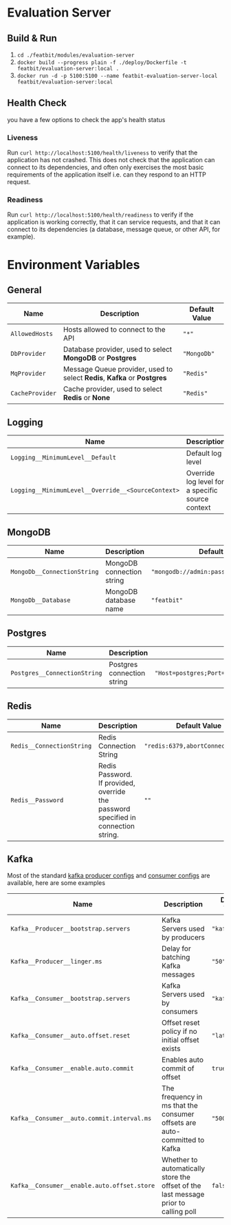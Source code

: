 # Evaluation Server

## Build & Run

1. `cd ./featbit/modules/evaluation-server`
2. `docker build --progress plain -f ./deploy/Dockerfile -t featbit/evaluation-server:local .`
3. `docker run -d -p 5100:5100 --name featbit-evaluation-server-local featbit/evaluation-server:local`

## Health Check

you have a few options to check the app's health status

### Liveness

Run `curl http://localhost:5100/health/liveness` to verify that the application has not crashed. This does not check
that the application can connect to its dependencies, and often only exercises the most basic requirements of the
application itself i.e. can they respond to an HTTP request.

### Readiness

Run `curl http://localhost:5100/health/readiness` to verify if the application is working correctly, that it can service
requests, and that it can connect to its dependencies (a database, message queue, or other API, for example).

# Environment Variables

## General

| Name            | Description                                                                 | Default Value |
|-----------------|-----------------------------------------------------------------------------|---------------|
| `AllowedHosts`  | Hosts allowed to connect to the API                                         | `"*"`         |
| `DbProvider`    | Database provider, used to select **MongoDB** or **Postgres**               | `"MongoDb"`   |
| `MqProvider`    | Message Queue provider, used to select **Redis**, **Kafka** or **Postgres** | `"Redis"`     |
| `CacheProvider` | Cache provider, used to select **Redis** or **None**                        | `"Redis"`     |

## Logging

| Name                                               | Description                                      | Default Value                                                                 |
|----------------------------------------------------|--------------------------------------------------|-------------------------------------------------------------------------------|
| `Logging__MinimumLevel__Default`                   | Default log level                                | `"Information"`                                                               |
| `Logging__MinimumLevel__Override__<SourceContext>` | Override log level for a specific source context | Example: `env "Logging__MinimumLevel__Override__Npgsql.Command=Information" ` |

## MongoDB

| Name                        | Description               | Default Value                              |
|-----------------------------|---------------------------|--------------------------------------------|
| `MongoDb__ConnectionString` | MongoDB connection string | `"mongodb://admin:password@mongodb:27017"` |
| `MongoDb__Database`         | MongoDB database name     | `"featbit"`                                |

## Postgres

| Name                         | Description                | Default Value                                                                        |
|------------------------------|----------------------------|--------------------------------------------------------------------------------------|
| `Postgres__ConnectionString` | Postgres connection string | `"Host=postgres;Port=5432;Username=postgres;Password=0tJXCokSvOB8;Database=featbit"` |

## Redis

| Name                      | Description                                                                        | Default Value                     |
|---------------------------|------------------------------------------------------------------------------------|-----------------------------------|
| `Redis__ConnectionString` | Redis Connection String                                                            | `"redis:6379,abortConnect=false"` |
| `Redis__Password`         | Redis Password. If provided, override the password specified in connection string. | `""`                              |

## Kafka

Most of the standard [kafka producer configs](https://kafka.apache.org/documentation/#producerconfigs)
and [consumer configs](https://kafka.apache.org/documentation/#consumerconfigs) are available, here are some examples

| Name                                        | Description                                                                         | Default Value  |
|---------------------------------------------|-------------------------------------------------------------------------------------|----------------|
| `Kafka__Producer__bootstrap.servers`        | Kafka Servers used by producers                                                     | `"kafka:9092"` |
| `Kafka__Producer__linger.ms`                | Delay for batching Kafka messages                                                   | `"50"`         |
| `Kafka__Consumer__bootstrap.servers`        | Kafka Servers used by consumers                                                     | `"kafka:9092"` |
| `Kafka__Consumer__auto.offset.reset`        | Offset reset policy if no initial offset exists                                     | `"latest"`     |
| `Kafka__Consumer__enable.auto.commit`       | Enables auto commit of offset                                                       | `true`         |
| `Kafka__Consumer__auto.commit.interval.ms`  | The frequency in ms that the consumer offsets are auto-committed to Kafka           | `"5000"`       |
| `Kafka__Consumer__enable.auto.offset.store` | Whether to automatically store the offset of the last message prior to calling poll | `false`        |
